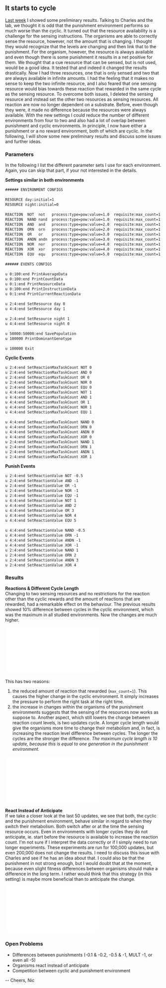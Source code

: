 ## It starts to cycle
[Last week](https://github.com/schmelling/clock_evo/blob/master/open_notebook/2017-02-06-first-results.md) I showed some preliminary results. Talking to Charles and the lab, we thought it is odd that the punishment environment performs so much worse than the cyclic. It turned out that the resource availability is a challenge for the sensing instructions. The organisms are able to correctly sense the resource, however, not the amount that is changing. I thought they would recognize that the levels are changing and then link that to the punishment. For the organism, however, the resource is always available and even though there is some punishment it results in a net positive for them. We thought that a cue resource that can be sensed, but is not used, would be a good idea. It tested that and indeed it changed the results drastically. Now I had three resources, one that is only sensed and two that are always available in infinite amounts. I had the feeling that it makes no sense to keep the two infinite resource, and I also feared that one sensing resource would bias towards these reaction that rewarded in the same cycle as the sensing resource. To overcome both issues, I deleted the sensing resource and instead set the other two resources as sensing resources. All reaction are now no longer dependent on a substrate. Before, even though they were, it made no difference because the resources were always available. With the new settings I could reduce the number of different environments from four to two and also had a lot of overlap between punishment and cyclic environments. In principle, I now have either a punishment or a no reward environment, both of which are cyclic. In the following, I will show some new preliminary results and discuss some issues and further ideas.

### Parameters
In the following I list the different parameter sets I use for each environment. Again, you can skip that part, if your not interested in the details.

**Settings similar in both environments**       
```
###### ENVIRONMENT CONFIGS

RESOURCE day:initial=1
RESOURCE night:initial=0

REACTION  NOT  not   process:type=pow:value=1.0  requisite:max_count=1
REACTION  NAND nand  process:type=pow:value=1.0  requisite:max_count=1
REACTION  AND  and   process:type=pow:value=2.0  requisite:max_count=1
REACTION  ORN  orn   process:type=pow:value=2.0  requisite:max_count=1
REACTION  OR   or    process:type=pow:value=3.0  requisite:max_count=1
REACTION  ANDN andn  process:type=pow:value=3.0  requisite:max_count=1
REACTION  NOR  nor   process:type=pow:value=4.0  requisite:max_count=1
REACTION  XOR  xor   process:type=pow:value=4.0  requisite:max_count=1
REACTION  EQU  equ   process:type=pow:value=5.0  requisite:max_count=1

###### EVENTS CONFIGS

u 0:100:end PrintAverageData
u 0:100:end PrintCountData
u 0:1:end PrintResourceData
u 0:100:end PrintInstructionData
u 0:1:end PrintCurrentReactionData

u 2:4:end SetResource day 0
u 4:4:end SetResource day 1

u 2:4:end SetResource night 1
u 4:4:end SetResource night 0

u 50000:50000:end SavePopulation
u 100000 PrintDominantGenotype

u 100000 Exit
```

**Cyclic Events**     
```
u 2:4:end SetReactionMaxTaskCount NOT 0
u 2:4:end SetReactionMaxTaskCount AND 0
u 2:4:end SetReactionMaxTaskCount OR 0
u 2:4:end SetReactionMaxTaskCount NOR 0
u 2:4:end SetReactionMaxTaskCount EQU 0
u 4:4:end SetReactionMaxTaskCount NOT 1
u 4:4:end SetReactionMaxTaskCount AND 1
u 4:4:end SetReactionMaxTaskCount OR 1
u 4:4:end SetReactionMaxTaskCount NOR 1
u 4:4:end SetReactionMaxTaskCount EQU 1

u 4:4:end SetReactionMaxTaskCount NAND 0
u 4:4:end SetReactionMaxTaskCount ORN 0
u 4:4:end SetReactionMaxTaskCount ANDN 0
u 4:4:end SetReactionMaxTaskCount XOR 0
u 2:4:end SetReactionMaxTaskCount NAND 1
u 2:4:end SetReactionMaxTaskCount ORN 1
u 2:4:end SetReactionMaxTaskCount ANDN 1
u 2:4:end SetReactionMaxTaskCount XOR 1
```

**Punish Events**      
```
u 2:4:end SetReactionValue NOT -0.5
u 2:4:end SetReactionValue AND -1
u 2:4:end SetReactionValue OR -1
u 2:4:end SetReactionValue NOR -1
u 2:4:end SetReactionValue EQU -1
u 4:4:end SetReactionValue NOT 1
u 4:4:end SetReactionValue AND 2
u 4:4:end SetReactionValue OR 3
u 4:4:end SetReactionValue NOR 4
u 4:4:end SetReactionValue EQU 5

u 4:4:end SetReactionValue NAND -0.5
u 4:4:end SetReactionValue ORN -1
u 4:4:end SetReactionValue ANDN -1
u 4:4:end SetReactionValue XOR -1
u 2:4:end SetReactionValue NAND 1
u 2:4:end SetReactionValue ORN 2
u 2:4:end SetReactionValue ANDN 3
u 2:4:end SetReactionValue XOR 4
```

### Results
**Reactions & Different Cycle Length**      
Changing to two sensing resources and no restrictions for the reaction other than the cyclic rewards and the amount of reactions that are rewarded, had a remarkable effect on the behaviour. The previous results showed 10% difference between cycles in the cyclic environment, which was the maximum in all studied environments. Now the changes are much higher.

![Figure 1](../data_analysis/reactions_cyclic_vs_punishment(n=50).pdf)

This has two reasons:
1. the reduced amount of reaction that rewarded (`max_count=1`). This causes the higher change in the cyclic environment. It simply increases the pressure to perform the right task at the right time.
2. the increase in changes within the organisms of the punishment environments suggests that the sensing of the resources now works as suppose to.
Another aspect, which still lowers the change between reaction count levels, is two updates cycle. A longer cycle length would give the organisms more time to change their metabolism and, in fact, is increasing the reaction level difference between cycles. The longer the cycles are the stronger the difference. *The maximum cycle length is 10 update, because this is equal to one generation in the punishment environment.*

![Figure 2](../data_analysis/reactions_2_vs_5_cycle_length(n=50).pdf)   

**React Instead of Anticipate**       
If we take a closer look at the last 50 updates, we see that both, the cyclic and the punishment environment, behave similar in regard to when they switch their metabolism. Both switch after or at the time the sensing resource occurs. Even in environments with longer cycles they do not anticipate, ie. start before the resource is available to increase the reaction count. I'm not sure if I interpret the data correctly or if I simply need to run longer experiments. These experiments are run for 100,000 updates, but even 200,000 does not change the results. I need to discuss this issue with Charles and see if he has an idea about that. I could also be that the punishment in not strong enough, but I would doubt that at the moment, because even slight fitness differences between organisms should make a difference in the long term. I rather would think that this strategy (in this setting) is maybe more beneficial than to anticipate the change.

![Figure 3](../data_analysis/reactions_per_env(n=50)_punish_5_norm.pdf)

### Open Problems
* Differences between punishments (-0.1 & -0.2, -0.5 & -1, MULT -1, or even all -5)
* Organisms react instead of anticipate
* Competition between cyclic and punishment environment


-- Cheers, Nic
